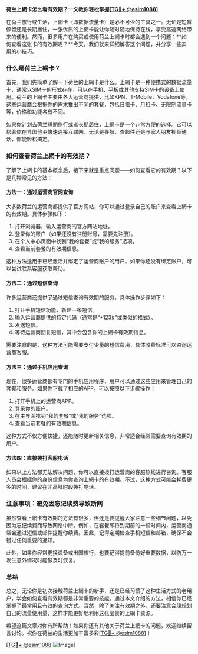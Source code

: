 **荷兰上網卡怎么看有效期？一文教你轻松掌握[[TG💪+ @esim1088](https://t.me/s/esim1088)]**

在荷兰旅行或生活，上網卡（即数据流量卡）是必不可少的工具之一。无论是短暂停留还是长期居住，一张优质的上網卡能让你随时随地保持在线，享受高速网络带来的便利。然而，很多用户在购买或使用荷兰上網卡时都会遇到一个问题：**如何查看这张卡的有效期呢？**今天，我们就来详细解答这个问题，并分享一些实用的小技巧。

### 什么是荷兰上網卡？

首先，我们先简单了解一下荷兰的上網卡是什么。上網卡是一种便携式的数据流量卡，通常以SIM卡的形式存在，可以在手机、平板或其他支持SIM卡的设备上使用。荷兰的上網卡主要由各大运营商提供，比如KPN、T-Mobile、Vodafone等。这些运营商会根据你的需求推出不同的套餐，包括日租卡、月租卡、无限制流量卡等，价格和功能各有不同。

如果你计划去荷兰短期旅行或者长期居住，上網卡是一个非常方便的选择。它可以帮助你在异国他乡快速连接互联网，无论是导航、查邮件还是与家人朋友视频通话，都能轻松搞定。

### 如何查看荷兰上網卡的有效期？

了解了上網卡的基本概念后，接下来就是重点问题——如何查看它的有效期？以下是几种常见的方法：

#### 方法一：通过运营商官网查询

大多数荷兰的运营商都提供了官方网站，你可以通过登录自己的账户来查看上網卡的有效期。具体步骤如下：

1. 打开浏览器，输入运营商的官方网站地址。
2. 登录你的账户（如果还没有注册账号，需要先注册）。
3. 在个人中心页面中找到“我的套餐”或“我的服务”选项。
4. 查看当前套餐的有效期信息。

这种方法适用于已经激活并绑定了运营商账户的用户。如果你还没有绑定账户，可以尝试联系客服获取帮助。

#### 方法二：通过短信查询

许多运营商还提供了通过短信查询有效期的服务。具体操作步骤如下：

1. 打开手机短信功能，新建一条短信。
2. 输入运营商提供的特定代码（通常是“*123#”或类似的格式）。
3. 发送短信。
4. 等待运营商回复短信，其中会包含你的上網卡有效期信息。

需要注意的是，这种方法可能需要支付少量的短信费用，具体收费标准可以咨询运营商客服。

#### 方法三：通过手机应用查询

现在，很多运营商都有专门的手机应用程序，用户可以通过这些应用来管理自己的套餐和服务。如果你下载了相应的APP，可以按照以下步骤操作：

1. 打开手机上的运营商APP。
2. 登录你的账户。
3. 在主界面找到“我的套餐”或“我的服务”选项。
4. 查看当前套餐的有效期信息。

这种方式不仅方便快捷，还能随时更新相关信息，非常适合经常需要查询有效期的用户。

#### 方法四：直接拨打客服电话

如果以上方法都无法解决问题，你可以直接拨打运营商的客服热线进行咨询。客服人员会根据你的身份信息为你查询上網卡的有效期。不过，这种方式可能会耗费更多的时间，建议在非高峰时段拨打电话。

### 注意事项：避免因忘记续费导致断网

虽然查看上網卡有效期的方法有很多，但还是要提醒大家注意一些细节问题，以免因为忘记续费而导致网络中断。例如，在套餐即将到期前的一段时间内，运营商通常会通过短信或邮件提醒你续费。因此，记得定期检查手机短信和邮箱，确保不会错过任何重要的通知。

此外，如果你经常更换设备或出国旅行，也要记得提前备份好重要数据，以防万一发生意外情况时能够及时恢复。

### 总结

总之，无论你是初次接触荷兰上網卡的新手，还是已经习惯了这种生活方式的老用户，学会如何查看有效期都是非常重要的技能。通过本文介绍的方法，相信你已经掌握了最常用且有效的查询方式。当然，除了关注有效期之外，还要注意合理规划自己的流量使用量，这样才能更好地利用这张宝贵的上網卡资源。

希望这篇文章对你有所帮助！如果你还有其他关于荷兰上網卡的问题，欢迎继续留言讨论。祝你在荷兰的生活更加丰富多彩[[TG💪+ @esim1088](https://t.me/s/esim1088)]！

[[TG💪+ @esim1088](https://t.me/s/esim1088) ![Image](https://i.postimg.cc/4NQfJmqS/Snipaste-2025-05-13-00-14-12.png)]
